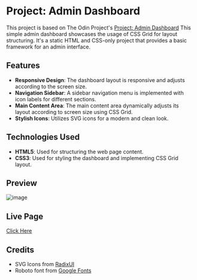 # Project: Admin Dashboard
This project is based on The Odin Project's [Project: Admin Dashboard](https://www.theodinproject.com/lessons/node-path-intermediate-html-and-css-admin-dashboard)
This simple admin dashboard showcases the usage of CSS Grid for layout structuring. It's a static HTML and CSS-only project that provides a basic framework for an admin interface.

## Features
* **Responsive Design**: The dashboard layout is responsive and adjusts according to the screen size.
* **Navigation Sidebar**: A sidebar navigation menu is implemented with icon labels for different sections.
* **Main Content Area**: The main content area dynamically adjusts its layout according to screen size using CSS Grid.
* **Stylish Icons**: Utilizes SVG icons for a modern and clean look.

## Technologies Used
* **HTML5**: Used for structuring the web page content.
* **CSS3**: Used for styling the dashboard and implementing CSS Grid layout.

## Preview
![image](https://github.com/kronjuvel1/project-admin-dashboard/assets/98591107/ee1c1697-1017-4c73-8efe-1aed98631290)

## Live Page
[Click Here](https://kronjuvel1.github.io/project-admin-dashboard/)

## Credits
- SVG Icons from [RadixUI](https://www.radix-ui.com/icons)
- Roboto font from [Google Fonts](https://fonts.google.com/specimen/Roboto)

